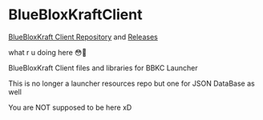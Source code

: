 # BlueBloxKraftClient

[BlueBloxKraft Client Repository](https://github.com/BlueBloxKraft/BlueBloxKraft-Client/) and [Releases](https://github.com/BlueBloxKraft/BlueBloxKraft-Client/releases)

what r u doing here 😳📸

BlueBloxKraft Client files and libraries for BBKC Launcher

This is no longer a launcher resources repo but one for JSON DataBase as well

You are NOT supposed to be here xD
